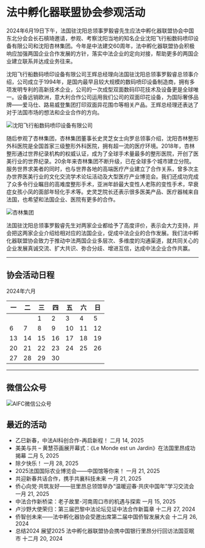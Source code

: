 # 法中孵化器联盟协会参观活动

2024年6月19日下午，法国驻沈阳总领事罗毅睿先生应法中孵化器联盟协会中国东北分会会长石槙琦邀请，参观、考察沈阳当地的知名企业沈阳飞行船数码喷印设备有限公司和沈阳杏林集团。今年是中法建交60周年，法中孵化器联盟协会积极响应加强两国企业合作发展的方针，落实中法企业的定向对接，帮助更多的两国企业建立联系并达成业务往来。

沈阳飞行船数码喷印设备有限公司王辉总经理向法国驻沈阳总领事罗毅睿总领事介绍，公司成立于1994年，是国内最早且较大规模的数码喷印设备制造商，拥有多项发明专利的高新技术企业，公司的一次成型双面数码印花技术及设备更是全球唯一。设备远销欧洲，意大利合作公司运用我们公司的双面印花设备，为国际奢侈品牌——爱马仕、路易威登集团打印双面异花围巾等相关产品。王辉总经理还表达了对于法国市场的想法和企业合作的方向。

![沈阳飞行船数码喷印设备有限公司](https://www.incubateur-fr.com/wp-content/uploads/2024/06/mmexport1719491417600.jpg)

随后参观了杏林集团，杏林集团董事长史灵芝女士向罗总领事介绍，沈阳杏林整形外科医院是全国首家三级整形外科医院，拥有超一流的医疗环境。2018年，杏林整形通过世界纪录机构的权威认证，成为了全球手术量最多的整形医院，开创了医美行业的世界纪录。20余年来杏林集团不断升级，已在全球多个城市建立分院。服务世界求美者的同时，也与世界各地的高端医疗产业建立了合作关系，曾多次主办世界医美行业的文化交流学术论坛活动及大型医疗产业博览会。我们还成功完成了众多令行业瞩目的高难度整形手术，亚洲年龄最大变性人老陈的变性手术，早衰症女孩小凤的面部年轻化手术等。史灵芝院长还表示很多医美产品、医疗器械来自法国，也希望和法国企业、医院有更多的合作。

![杏林集团](https://www.incubateur-fr.com/wp-content/uploads/2024/06/mmexport1719491529006.jpg)

法国驻沈阳总领事罗毅睿先生对两家企业都给予了高度评价，表示会大力支持，并会把这两家企业介绍给相对应的法国企业，促成中法企业的合作发展。我们法中孵化器联盟协会致力于推动中法两国企业多层次、多维度的沟通渠道，就共同关心的企业发展真诚交流、扩大共识、弥合分歧、增进互信，达成中法企业合作共赢。

---

## 协会活动日程

2024年六月

| 一 | 二 | 三 | 四 | 五 | 六 | 日 |
|---|---|---|---|---|---|---|
|   |   | 1 | 2 | 3 | 4 | 5 |
| 6 | 7 | 8 | 9 | 10 | 11 | 12 |
| 13 | 14 | 15 | 16 | 17 | 18 | 19 |
| 20 | 21 | 22 | 23 | 24 | 25 | 26 |
| 27 | 28 | 29 | 30 |   |   |   |

---

## 微信公众号

![AIFC微信公众号](https://www.incubateur-fr.com/wp-content/uploads/2018/11/qrcode_for_gh_cb94981b2776_258-150x150.jpg)

## 最近的活动

- 乙巳新春，中法AI科创合作-再启新程！ 二月 14, 2025
- 美美与共 – 黄慧芬画展开幕式：《Le Monde est un Jardin》在法国里昂成功揭幕 二月 5, 2025
- 除夕快乐！ 一月 28, 2025
- 2025法国国际农业博览会——中国馆等你来！ 一月 21, 2025
- 共迎新春共话合作，携手共襄科技未来 一月 21, 2025
- 侨心向党·共筑友好——驻里昂总领馆举办“温暖迎春·共庆中国年”学习交流会 一月 21, 2025
- 中法合作新桥梁：老子故里-河南周口市的机遇与探索 一月 15, 2025
- 卢沙野大使荣归：第三届巴黎中法论坛见证中法合作新篇章 十二月 27, 2024
- 侨智创未来——法中孵化器协会受邀出席第二届中国侨智发展大会 十二月 26, 2024
- 总结2024 展望2025 法中孵化器联盟协会携中国银行里昂分行回访法国亚眠市 十二月 20, 2024